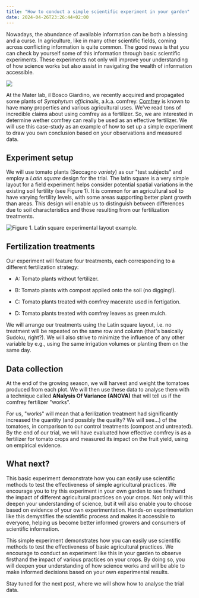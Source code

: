 ```yaml
---
title: "How to conduct a simple scientific experiment in your garden"
date: 2024-04-26T23:26:44+02:00
---
```


Nowadays, the abundance of available information can be both a blessing and a curse. In agriculture, like in many other scientific fields, coming across conflicting information is quite common. The good news is that you can check by yourself some of this information through basic scientific experiments. These experiments not only will improve your understanding of how science works but also assist in navigating the wealth of information accessible.

![](tomato-smile.png)

At the Mater lab, il Bosco Giardino, we recently acquired and propagated some plants of *Symphytum officinalis*, a.k.a. comfrey. [Comfrey](https://pfaf.org/user/Plant.aspx?LatinName=Symphytum+officinale) is known to have many properties and various agricultural uses. We've read tons of incredible claims about using comfrey as a fertilizer. So, we are interested in determine wether comfrey can really be used as an effective fertilizer. We will use this case-study as an example of how to set up a simple experiment to draw you own conclusion based on your observations and measured data.

## Experiment setup

We will use tomato plants (Seccagno *variety*) as our "test subjects" and employ a *Latin square* design for the trial. The latin square is a very simple layout for a field experiment helps consider potential spatial variations in the existing soil fertility (see Figure 1). It is common for an agricultural soil to have varying fertility levels, with some areas supporting better plant growth than areas. This design will enable us to distinguish between differences due to soil characteristics and those resulting from our fertilization treatments.

![Figure 1. Latin square experimental layout example.](/blog/conduct-simple-experiment/latinsquare.png)

## Fertilization treatments

Our experiment will feature four treatments, each corresponding to a different fertilization strategy:

- A: Tomato plants without fertilizer.

- B: Tomato plants with compost applied onto the soil (no digging!).

- C: Tomato plants treated with comfrey macerate used in fertigation.

- D: Tomato plants treated with comfrey leaves as green mulch.

We will arrange our treatments using the Latin square layout, i.e. no treatment will be repeated on the same row and column (that's basically Sudoku, right?). We will also strive to minimize the influence of any other variable by e.g., using the same irrigation volumes or planting them on the same day.

## Data collection

At the end of the growing season, we will harvest and weight the tomatoes produced from each plot. We will then use these data to analyse them with a technique called **ANalysis Of Variance (ANOVA)** that will tell us if the comfrey fertilizer "works".

For us, "works" will mean that a ferilization treatment had significantly increased the quantity (and possibly the quality? We will see...) of the tomatoes, in comparison to our control treatments (compost and untreated). By the end of our trial, we will have evaluated how effective comfrey is as a fertilizer for tomato crops and measured its impact on the fruit yield, using on empirical evidence.

## What next?

This basic experiment demonstrate how you can easily use scientific methods to test the effectiveness of simple agricultural practices. We encourage you to try this experiment in your own garden to see firsthand the impact of different agricultural practices on your crops. Not only will this deepen your understanding of science, but it will also enable you to choose based on evidence of your own experimentation. Hands-on experimentation like this demystifies the scientific process and makes it accessible to everyone, helping us become better informed growers and consumers of scientific information.

This simple experiment demonstrates how you can easily use scientific methods to test the effectiveness of basic agricultural practices. We encourage to conduct an experiment like this in your garden to observe firsthand the impact of various practices on your crops. By doing so, you will deepen your understanding of how science works and will be able to make informed decisions based on your own experimental results.

Stay tuned for the next post, where we will show how to analyse the trial data.
